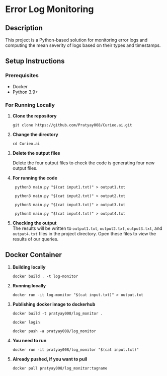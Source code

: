 # Error Log Monitoring

## Description

This project is a Python-based solution for monitoring error logs and computing the mean severity of logs based on their types and timestamps.

## Setup Instructions

### Prerequisites

- Docker
- Python 3.9+

### For Running Locally

1. **Clone the repository**

   ```
   git clone https://github.com/Pratyay008/Curieo.ai.git
   ```

2. **Change the directory**

   ```
   cd Curieo.ai
   ```

3. **Delete the output files**

   Delete the four output files to check the code is generating four new output files.

4. **For running the code**

   ```
    python3 main.py "$(cat input1.txt)" > output1.txt

    python3 main.py "$(cat input2.txt)" > output2.txt

    python3 main.py "$(cat input3.txt)" > output3.txt

    python3 main.py "$(cat input4.txt)" > output4.txt
   ```

5. **Checking the output**  
   The results will be written to `output1.txt`, `output2.txt`, `output3.txt`, and `output4.txt` files in the project directory. Open these files to view the results of our queries.

## Docker Container

1. **Building locally**

   ```
   docker build . -t log-monitor
   ```

2. **Running locally**

   ```
   docker run -it log-monitor "$(cat input.txt)" > output.txt
   ```

3. **Publishing docker image to dockerhub**

   ```
   docker build -t pratyay008/log_monitor .
   ```

   ```
   docker login
   ```

   ```
   docker push -a pratyay008/log_monitor
   ```

4. **You need to run**

   ```
   docker run -it pratyay008/log_monitor "$(cat input.txt)"
   ```

5. **Already pushed, if you want to pull**

   ```
   docker pull pratyay008/log_monitor:tagname
   ```
